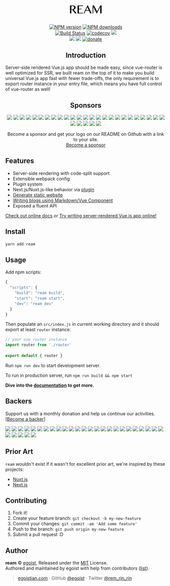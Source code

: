 <p align="center">
<img src="./docs/assets/REAM.png" alt="ream" width="100" />
</p>

<p align="center"><br><a href="https://npmjs.com/package/ream"><img src="https://img.shields.io/npm/v/ream.svg?style=flat" alt="NPM version"></a> <a href="https://npmjs.com/package/ream"><img src="https://img.shields.io/npm/dm/ream.svg?style=flat" alt="NPM downloads"></a> <a href="https://circleci.com/gh/ream/ream"><br/><img src="https://img.shields.io/circleci/project/ream/ream/master.svg?style=flat" alt="Build Status"></a> <a href="https://codecov.io/gh/ream/ream"><img src="https://codecov.io/gh/ream/ream/branch/master/graph/badge.svg" alt="codecov"></a> <a href="https://codeclimate.com/github/ream/ream"><img src="https://codeclimate.com/github/ream/ream/badges/gpa.svg" /></a><br />
<a href="#backers" alt="sponsors on Open Collective"><img src="https://opencollective.com/ream/backers/badge.svg" /></a>
<a href="#sponsors" alt="Sponsors on Open Collective"><img src="https://opencollective.com/ream/sponsors/badge.svg" /></a>
 <a href="https://github.com/egoist/donate"><img src="https://img.shields.io/badge/$-donate-ff69b4.svg?maxAge=2592000&amp;style=flat" alt="donate"></a>
</p>


<h2 align="center">Introduction</h2>

Server-side rendered Vue.js app should be made easy, since vue-router is well optimized for SSR, we built ream on the top of it to make you build universal Vue.js app fast with fewer trade-offs, the only requirement is to export router instance in your entry file, which means you have full control of vue-router as well!

<h2 align="center">Sponsors</h2>

<p align="center">
<a href="https://opencollective.com/ream/sponsor/0/website" target="_blank"><img src="https://opencollective.com/ream/sponsor/0/avatar.svg"></a>
<a href="https://opencollective.com/ream/sponsor/1/website" target="_blank"><img src="https://opencollective.com/ream/sponsor/1/avatar.svg"></a>
<a href="https://opencollective.com/ream/sponsor/2/website" target="_blank"><img src="https://opencollective.com/ream/sponsor/2/avatar.svg"></a>
<a href="https://opencollective.com/ream/sponsor/3/website" target="_blank"><img src="https://opencollective.com/ream/sponsor/3/avatar.svg"></a>
<a href="https://opencollective.com/ream/sponsor/4/website" target="_blank"><img src="https://opencollective.com/ream/sponsor/4/avatar.svg"></a>
<a href="https://opencollective.com/ream/sponsor/5/website" target="_blank"><img src="https://opencollective.com/ream/sponsor/5/avatar.svg"></a>
<a href="https://opencollective.com/ream/sponsor/6/website" target="_blank"><img src="https://opencollective.com/ream/sponsor/6/avatar.svg"></a>
<a href="https://opencollective.com/ream/sponsor/7/website" target="_blank"><img src="https://opencollective.com/ream/sponsor/7/avatar.svg"></a>
<a href="https://opencollective.com/ream/sponsor/8/website" target="_blank"><img src="https://opencollective.com/ream/sponsor/8/avatar.svg"></a>
<a href="https://opencollective.com/ream/sponsor/9/website" target="_blank"><img src="https://opencollective.com/ream/sponsor/9/avatar.svg"></a>
<a href="https://opencollective.com/ream/sponsor/10/website" target="_blank"><img src="https://opencollective.com/ream/sponsor/10/avatar.svg"></a>
<a href="https://opencollective.com/ream/sponsor/11/website" target="_blank"><img src="https://opencollective.com/ream/sponsor/11/avatar.svg"></a>
<a href="https://opencollective.com/ream/sponsor/12/website" target="_blank"><img src="https://opencollective.com/ream/sponsor/12/avatar.svg"></a>
<a href="https://opencollective.com/ream/sponsor/13/website" target="_blank"><img src="https://opencollective.com/ream/sponsor/13/avatar.svg"></a>
<a href="https://opencollective.com/ream/sponsor/14/website" target="_blank"><img src="https://opencollective.com/ream/sponsor/14/avatar.svg"></a>
<a href="https://opencollective.com/ream/sponsor/15/website" target="_blank"><img src="https://opencollective.com/ream/sponsor/15/avatar.svg"></a>
<a href="https://opencollective.com/ream/sponsor/16/website" target="_blank"><img src="https://opencollective.com/ream/sponsor/16/avatar.svg"></a>
<a href="https://opencollective.com/ream/sponsor/17/website" target="_blank"><img src="https://opencollective.com/ream/sponsor/17/avatar.svg"></a>
<a href="https://opencollective.com/ream/sponsor/18/website" target="_blank"><img src="https://opencollective.com/ream/sponsor/18/avatar.svg"></a>
<a href="https://opencollective.com/ream/sponsor/19/website" target="_blank"><img src="https://opencollective.com/ream/sponsor/19/avatar.svg"></a>
<a href="https://opencollective.com/ream/sponsor/20/website" target="_blank"><img src="https://opencollective.com/ream/sponsor/20/avatar.svg"></a>
<a href="https://opencollective.com/ream/sponsor/21/website" target="_blank"><img src="https://opencollective.com/ream/sponsor/21/avatar.svg"></a>
<a href="https://opencollective.com/ream/sponsor/22/website" target="_blank"><img src="https://opencollective.com/ream/sponsor/22/avatar.svg"></a>
<a href="https://opencollective.com/ream/sponsor/23/website" target="_blank"><img src="https://opencollective.com/ream/sponsor/23/avatar.svg"></a>
<a href="https://opencollective.com/ream/sponsor/24/website" target="_blank"><img src="https://opencollective.com/ream/sponsor/24/avatar.svg"></a>
<a href="https://opencollective.com/ream/sponsor/25/website" target="_blank"><img src="https://opencollective.com/ream/sponsor/25/avatar.svg"></a>
<a href="https://opencollective.com/ream/sponsor/26/website" target="_blank"><img src="https://opencollective.com/ream/sponsor/26/avatar.svg"></a>
<a href="https://opencollective.com/ream/sponsor/27/website" target="_blank"><img src="https://opencollective.com/ream/sponsor/27/avatar.svg"></a>
<a href="https://opencollective.com/ream/sponsor/28/website" target="_blank"><img src="https://opencollective.com/ream/sponsor/28/avatar.svg"></a>
<a href="https://opencollective.com/ream/sponsor/29/website" target="_blank"><img src="https://opencollective.com/ream/sponsor/29/avatar.svg"></a>
</p>

<p align="center">
  Become a sponsor and get your logo on our README on Github with a link to your site. <br>
  <a href="https://opencollective.com/ream#sponsor)">Become a sponsor</a>
</p>

## Features

- Server-side rendering with code-split support
- Extensible webpack config
- Plugin system
- Next.js/Nuxt.js-like behavior via [plugin](https://ream.github.io/ream/#/plugin/fs-router)
- [Generate static website](https://ream.github.io/ream/#/?id=generate-static-website)
- [Writing blogs using Markdown/Vue Component](https://github.com/ream/ream-blog-plugin)
- Exposed a fluent API

[Check out online docs](https://ream.github.io/ream) *or* [Try writing server-rendered Vue.js app online!](https://glitch.com/edit/#!/project/ream)

## Install

```bash
yarn add ream
```

## Usage

Add npm scripts:

```js
{
  "scripts": {
    "build": "ream build",
    "start": "ream start",
    "dev": "ream dev"
  }
}
```

Then populate an `src/index.js` in current working directory and it should export at least `router` instance:

```js
// your vue router instance
import router from './router'

export default { router }
```

Run `npm run dev` to start development server.

To run in production server, run `npm run build && npm start`

**Dive into the [documentation](https://ream.github.io/ream) to get more.**


## Backers

Support us with a monthly donation and help us continue our activities. [[Become a backer](https://opencollective.com/ream#backer)]

<a href="https://opencollective.com/ream/backer/0/website" target="_blank"><img src="https://opencollective.com/ream/backer/0/avatar.svg"></a>
<a href="https://opencollective.com/ream/backer/1/website" target="_blank"><img src="https://opencollective.com/ream/backer/1/avatar.svg"></a>
<a href="https://opencollective.com/ream/backer/2/website" target="_blank"><img src="https://opencollective.com/ream/backer/2/avatar.svg"></a>
<a href="https://opencollective.com/ream/backer/3/website" target="_blank"><img src="https://opencollective.com/ream/backer/3/avatar.svg"></a>
<a href="https://opencollective.com/ream/backer/4/website" target="_blank"><img src="https://opencollective.com/ream/backer/4/avatar.svg"></a>
<a href="https://opencollective.com/ream/backer/5/website" target="_blank"><img src="https://opencollective.com/ream/backer/5/avatar.svg"></a>
<a href="https://opencollective.com/ream/backer/6/website" target="_blank"><img src="https://opencollective.com/ream/backer/6/avatar.svg"></a>
<a href="https://opencollective.com/ream/backer/7/website" target="_blank"><img src="https://opencollective.com/ream/backer/7/avatar.svg"></a>
<a href="https://opencollective.com/ream/backer/8/website" target="_blank"><img src="https://opencollective.com/ream/backer/8/avatar.svg"></a>
<a href="https://opencollective.com/ream/backer/9/website" target="_blank"><img src="https://opencollective.com/ream/backer/9/avatar.svg"></a>
<a href="https://opencollective.com/ream/backer/10/website" target="_blank"><img src="https://opencollective.com/ream/backer/10/avatar.svg"></a>
<a href="https://opencollective.com/ream/backer/11/website" target="_blank"><img src="https://opencollective.com/ream/backer/11/avatar.svg"></a>
<a href="https://opencollective.com/ream/backer/12/website" target="_blank"><img src="https://opencollective.com/ream/backer/12/avatar.svg"></a>
<a href="https://opencollective.com/ream/backer/13/website" target="_blank"><img src="https://opencollective.com/ream/backer/13/avatar.svg"></a>
<a href="https://opencollective.com/ream/backer/14/website" target="_blank"><img src="https://opencollective.com/ream/backer/14/avatar.svg"></a>
<a href="https://opencollective.com/ream/backer/15/website" target="_blank"><img src="https://opencollective.com/ream/backer/15/avatar.svg"></a>
<a href="https://opencollective.com/ream/backer/16/website" target="_blank"><img src="https://opencollective.com/ream/backer/16/avatar.svg"></a>
<a href="https://opencollective.com/ream/backer/17/website" target="_blank"><img src="https://opencollective.com/ream/backer/17/avatar.svg"></a>
<a href="https://opencollective.com/ream/backer/18/website" target="_blank"><img src="https://opencollective.com/ream/backer/18/avatar.svg"></a>
<a href="https://opencollective.com/ream/backer/19/website" target="_blank"><img src="https://opencollective.com/ream/backer/19/avatar.svg"></a>
<a href="https://opencollective.com/ream/backer/20/website" target="_blank"><img src="https://opencollective.com/ream/backer/20/avatar.svg"></a>
<a href="https://opencollective.com/ream/backer/21/website" target="_blank"><img src="https://opencollective.com/ream/backer/21/avatar.svg"></a>
<a href="https://opencollective.com/ream/backer/22/website" target="_blank"><img src="https://opencollective.com/ream/backer/22/avatar.svg"></a>
<a href="https://opencollective.com/ream/backer/23/website" target="_blank"><img src="https://opencollective.com/ream/backer/23/avatar.svg"></a>
<a href="https://opencollective.com/ream/backer/24/website" target="_blank"><img src="https://opencollective.com/ream/backer/24/avatar.svg"></a>
<a href="https://opencollective.com/ream/backer/25/website" target="_blank"><img src="https://opencollective.com/ream/backer/25/avatar.svg"></a>
<a href="https://opencollective.com/ream/backer/26/website" target="_blank"><img src="https://opencollective.com/ream/backer/26/avatar.svg"></a>
<a href="https://opencollective.com/ream/backer/27/website" target="_blank"><img src="https://opencollective.com/ream/backer/27/avatar.svg"></a>
<a href="https://opencollective.com/ream/backer/28/website" target="_blank"><img src="https://opencollective.com/ream/backer/28/avatar.svg"></a>
<a href="https://opencollective.com/ream/backer/29/website" target="_blank"><img src="https://opencollective.com/ream/backer/29/avatar.svg"></a>


## Prior Art

`ream` wouldn't exist if it wasn't for excellent prior art, we're inspired by these projects:

- [Nuxt.js](https://github.com/nuxt/nuxt.js)
- [Next.js](https://github.com/zeit/next.js)

## Contributing

1. Fork it!
2. Create your feature branch: `git checkout -b my-new-feature`
3. Commit your changes: `git commit -am 'Add some feature'`
4. Push to the branch: `git push origin my-new-feature`
5. Submit a pull request :D


## Author

**ream** © [egoist](https://github.com/egoist), Released under the [MIT](./LICENSE) License.<br>
Authored and maintained by egoist with help from contributors ([list](https://github.com/ream/ream/contributors)).

> [egoistian.com](https://egoistian.com) · GitHub [@egoist](https://github.com/egoist) · Twitter [@rem_rin_rin](https://twitter.com/rem_rin_rin)


